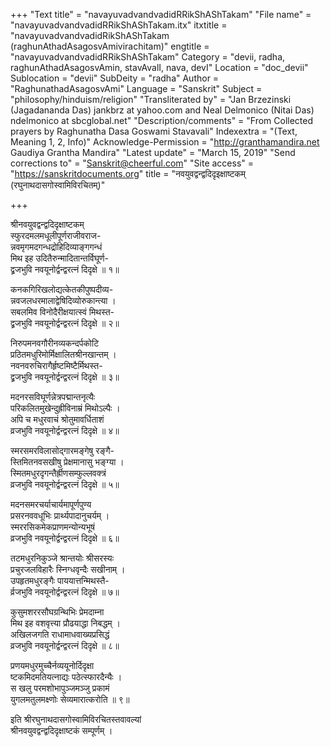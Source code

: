 +++
"Text title" = "navayuvadvandvadidRRikShAShTakam"
"File name" = "navayuvadvandvadidRRikShAShTakam.itx"
itxtitle = "navayuvadvandvadidRikShAShTakam (raghunAthadAsagosvAmivirachitam)"
engtitle = "navayuvadvandvadidRRikShAShTakam"
Category = "devii, radha, raghunAthadAsagosvAmin, stavAvalI, nava, devI"
Location = "doc_devii"
Sublocation = "devii"
SubDeity = "radha"
Author = "RaghunathadAsagosvAmi"
Language = "Sanskrit"
Subject = "philosophy/hinduism/religion"
"Transliterated by" = "Jan Brzezinski (Jagadananda Das) jankbrz at yahoo.com and Neal Delmonico (Nitai Das) ndelmonico at sbcglobal.net"
"Description/comments" = "From Collected prayers by Raghunatha Dasa Goswami Stavavali"
Indexextra = "(Text, Meaning 1, 2, Info)"
Acknowledge-Permission = "http://granthamandira.net Gaudiya Grantha Mandira"
"Latest update" = "March 15, 2019"
"Send corrections to" = "Sanskrit@cheerful.com"
"Site access" = "https://sanskritdocuments.org"
title = "नवयुवद्वन्द्वदिदृइक्षाष्टकम् (रघुनाथदासगोस्वामिविरचितम्)"

+++
  
 श्रीनवयुवद्वन्द्वदिदृक्षाष्टकम्   
स्फुरदमलमधूलीपूर्णराजीवराज-  
     न्नवमृगमदगन्धद्रोहिदिव्याङ्गगन्धं  
मिथ इह उदितैरुन्मादितान्तर्विघूर्ण-  
     द्व्रजभुवि नवयूनोर्द्वन्द्वरत्नं दिदृक्षे ॥ १॥  
  
कनकगिरिखलोद्यत्केतकीपुष्पदीव्य-  
     न्नवजलधरमालाद्वेषिदिव्योरुकान्त्या ।  
सबलमिव विनोदैरीक्षयात्स्वं मिथस्त-  
     द्व्रजभुवि नवयूनोर्द्वन्द्वरत्नं दिदृक्षे ॥ २॥  
  
निरुपमनवगौरीनव्यकन्दर्पकोटि  
     प्रठितमधुरिमोर्मिक्षालितश्रीनखान्तम् ।  
नवनवरुचिरागैर्हृष्टमिष्टैर्मिथस्त-  
     द्व्रजभुवि नवयूनोर्द्वन्द्वरत्नं दिदृक्षे ॥ ३॥  
  
मदनरसविघूर्णन्नेत्रपद्मान्तनृत्यैः  
     परिकलितमुखेन्दुह्रीविनाम्रं मिथोऽल्पैः ।  
अपि च मधुरवाचं श्रोतुमावर्धिताशं  
     व्रजभुवि नवयूनोर्द्वन्द्वरत्नं दिदृक्षे ॥ ४॥  
  
स्मरसमरविलासोद्गारमङ्गेषु रङ्गै-  
     स्तिमितनवसखीषु प्रेक्षमानासु भङ्ग्या ।  
स्मितमधुरदृगन्तैर्ह्रीणसम्फुल्लवक्त्रं  
     व्रजभुवि नवयूनोर्द्वन्द्वरत्नं दिदृक्षे ॥ ५॥  
  
मदनसमरचर्याचार्यमापूर्णपुण्य  
     प्रसरनववधूभिः प्रार्थ्यपादानुचर्यम् ।  
स्मररसिकमेकप्राणमन्योन्यभूषं  
     व्रजभुवि नवयूनोर्द्वन्द्वरत्नं दिदृक्षे ॥ ६॥  
  
तटमधुरनिकुञ्जे श्रान्तयोः श्रीसरस्यः  
     प्रचुरजलविहारैः स्निग्धवृन्दैः सखीनाम् ।  
उपहृतमधुरङ्गैः पाययात्तन्मिथस्तै-  
     र्व्रजभुवि नवयूनोर्द्वन्द्वरत्नं दिदृक्षे ॥ ७॥  
  
कुसुमशररसौघग्रन्थिभिः प्रेमदाम्ना  
     मिथ इह वशवृत्त्या प्रौढयाद्धा निबद्धम् ।  
अखिलजगति राधामाधवाख्यप्रसिद्धं  
     व्रजभुवि नवयूनोर्द्वन्द्वरत्नं दिदृक्षे ॥ ८॥  
  
प्रणयमधुरमुच्चैर्नव्ययूनोर्दिदृक्षा  
     ष्टकमिदमतियत्नाद्यः पठेत्स्फारदैन्यैः ।  
स खलु परमशोभापुञ्जमञ्जु प्रकामं  
     युगलमतुलमक्ष्णोः सेव्यमारात्करोति ॥ ९॥  
  
इति श्रीरघुनाथदासगोस्वामिविरचितस्तवावल्यां  
          श्रीनवयुवद्वन्द्वदिदृक्षाष्टकं सम्पूर्णम् ।  
  
  
